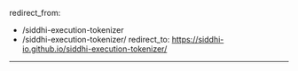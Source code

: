redirect_from:
  - /siddhi-execution-tokenizer
  - /siddhi-execution-tokenizer/
redirect_to: https://siddhi-io.github.io/siddhi-execution-tokenizer/
---
